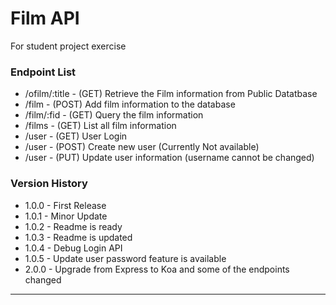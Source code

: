 # Film API 
For student project exercise

### Endpoint List
- /ofilm/:title - (GET) Retrieve the Film information from Public Datatbase
- /film - (POST) Add film information to the database
- /film/:fid - (GET) Query the film information
- /films - (GET) List all film information
- /user - (GET) User Login
- /user - (POST) Create new user (Currently Not available)
- /user - (PUT) Update user information (username cannot be changed)

### Version History

* 1.0.0 - First Release 
* 1.0.1 - Minor Update
* 1.0.2 - Readme is ready
* 1.0.3 - Readme is updated
* 1.0.4 - Debug Login API
* 1.0.5 - Update user password feature is available
* 2.0.0 - Upgrade from Express to Koa and some of the endpoints changed
---

